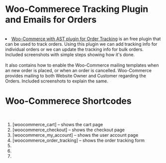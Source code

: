 # Woo-Commerece Tracking Plugin and Emails for Orders
<br>
<ui>
  <li>
   <a href="https://github.com/saikumargandhi/Woo-Commerece/blob/main/Woocommerce%20tracking%20plugin%20working.docx">Woo-Commerce with AST plugin for Order Tracking</a> is an free plugin that can be used to track orders. Using this plugin we can add tracking info for individual orders or we can update the tracking info for bulk orders. Included screenshots with simple steps showing how it's done.<br><br>
    It also contains how to enable the Woo-Commerce mailing templates when an new order is placed, or when an order is cancelled. Woo-Commerce provides mailing to both Website Owner and Customer regarding the Orders. Included screenshots to explain the same.
  </li>
</ui>

# Woo-Commerece Shortcodes
<br>
<ol>
  <li>[woocommerce_cart] – shows the cart page</li>
  <li>[woocommerce_checkout] – shows the checkout page</li>
  <li>[woocommerce_my_account] – shows the user account page</li>
  <li>[woocommerce_order_tracking] – shows the order tracking form</li>
  <li></li>
  <li></li>
  <li></li>
